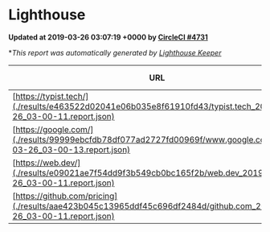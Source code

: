 
# Lighthouse

**Updated at 2019-03-26 03:07:19 +0000 by [CircleCI #4731](https://circleci.com/gh/ItinerisLtd/lighthouse-keeper-example/4731)**

**This report was automatically generated by [Lighthouse Keeper](https://github.com/itinerisltd/lighthouse-keeper)*

| URL | Performance | Accessibility | Best Practices | SEO | PWA | Updated At |
| --- | --- | --- | --- | --- | --- | --- |
| [https://typist.tech/](./results/e463522d02041e06b035e8f61910fd43/typist.tech_2019-03-26_03-00-11.report.json) | 1 |  |  |  |  | 2019-03-26T03:00:11.953Z |
| [https://google.com/](./results/99999ebcfdb78df077ad2727fd00969f/www.google.com_2019-03-26_03-00-13.report.json) | 0.95 | 0.71 | 0.93 | 0.82 | 0.58 | 2019-03-26T03:00:13.689Z |
| [https://web.dev/](./results/e09021ae7f54dd9f3b549cb0bc165f2b/web.dev_2019-03-26_03-00-11.report.json) | 0.97 | 0.93 | 1 | 0.96 | 1 | 2019-03-26T03:00:11.722Z |
| [https://github.com/pricing](./results/aae423b045c13965ddf45c696df2484d/github.com_2019-03-26_03-00-11.report.json) | 0.87 | 0.89 | 0.93 | 0.9 | 0.58 | 2019-03-26T03:00:11.903Z |
